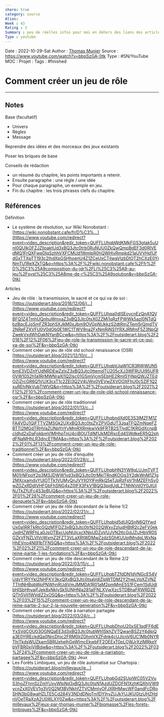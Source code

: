 ```yaml
---
share: true 
category: source
Alias:
Week : 43
Rating : 3
Summary : peu de réelles infos pour moi en dehors des liens des articles de la vidéos.
Type : youtube
---
```

Date : 2022-10-29-Sat
Author : [Thomas Munier](Thomas%20Munier.md)
Source : https://www.youtube.com/watch?v=bbpSzGA-0tk
Type : #SN/YouTube 
MOC :
Projet : 
Tags : #finished  

# Comment créer un jeu de rôle


***

## Notes

Base (facultatif)
- Univers 
- Règles 
- Message 

Reprendre des idées et des morceaux des jeux existants

Poser les briques de base 

Conseils de rédaction
- un résumé du chapitre, les points importants a retenir.
- Ensuite paragraphe : une règle / une idée 
- Pour chaque paragraphe, un exemple en jeu.
- Fin du chapitre : les trois phrases clefs du chapitre.

## Références
Définition 
- Le système de résolution, sur Wiki Nonobstant : [https://wiki.nonobstant.cafe/fr/D%C3%...](https://www.youtube.com/redirect?event=video_description&redir_token=QUFFLUhqbWdKMkFGS3gtak5uUnl0QUlkOFZJZlloaktUd3xBQ3Jtc0trb0RuNUU0ZkQwQmpBdEF3d0RIVEdMQ1FrQXFweDlqSzhhVXFCMUd1WmlpR0hQWHlvRmpkd21aUVVHd1JfdGxTTXpTT193c2lhdXpGSHhoenU4Z1ZCeUxCTjlwaVIzbDlOT2hCXzE0YjNmTU1ReXZkTQ&q=https%3A%2F%2Fwiki.nonobstant.cafe%2Ffr%2FD%25C3%25A9composition-du-jdr%2FLi%25C3%25A9-au-jeu%2Fsyst%25C3%25A8me-de-r%25C3%25A9solution&v=bbpSzGA-0tk) 

Articles 
- Jeu de rôle : la transmission, le sacré et ce qui va de soi : [https://outsiderart.blog/2018/12/06/j...](https://www.youtube.com/redirect?event=video_description&redir_token=QUFFLUhqa0dlSEoycnEzQnA1QVBFQ1Z4TmhUQnhuWmxaZ3xBQ3Jtc0tsX0ZZMi1qRzFPWWk5azl0NTdQbzBqcEJoSmFZR3phSXJkM0xJbm9OVGpNUkkzS2dtRmZTem5rQmdTV2NReFZXVFU0V0dOb0E1WC1TWV9na2FxNmRiNS1YRXJRMmF5Z3NpQlZwekVxdWhDakNYanBCcw&q=https%3A%2F%2Foutsiderart.blog%2F2018%2F12%2F06%2Fjeu-de-role-la-transmission-le-sacre-et-ce-qui-va-de-soi%2F&v=bbpSzGA-0tk) 
- Comment créer un jeu de rôle old school renaissance (OSR) [https://outsiderart.blog/2021/12/10/c...](https://www.youtube.com/redirect?event=video_description&redir_token=QUFFLUhqbVJjaW1CR3RWWUN5bmE3VDZnYUdNRDEwZzlxZ3xBQ3Jtc0ttemdTU205cXJ3WFRUUl95UFR0VW10S2h1a1RrMWNraXl1Q2lsc01GSmVjcm5EbHE2RmI5YjNpQWJZTEdOZjZrcGR6Q1VUX3cxT1c2ZEl3Q2V4UWx0VEVwZXVOOXFhU0c5ZlF1Q2xuREhiNkVubTlWVQ&q=https%3A%2F%2Foutsiderart.blog%2F2021%2F12%2F10%2Fcomment-creer-un-jeu-de-role-old-school-renaissance-osr%2F&v=bbpSzGA-0tk) 
- Comment créer un jeu de rôle traditionnel [https://outsiderart.blog/2022/01/13/c...](https://www.youtube.com/redirect?event=video_description&redir_token=QUFFLUhqbndXd0E3S3lMZFM1ZFA4VDJ1QjFTTVZMSGk2UXxBQ3Jtc0tsZVZPVGdUT3JqaTFQZmNqeFZBTTl2MGdTRHVaZUNpYnYyMmRXRmkwVk9FRTB2STlydC1KRGdXcnpBcldhd2xDaFpkbmVlMHhpTnU4cjBOUTdIM1JkMDRxcEd4SWdkeER5Q2phdFNaMHhLR3dncE11MA&q=https%3A%2F%2Foutsiderart.blog%2F2022%2F01%2F13%2Fcomment-creer-un-jeu-de-role-traditionnel%2F&v=bbpSzGA-0tk)
- Comment créer un jeu de rôle d’enquête [https://outsiderart.blog/2022/01/28/c...](https://www.youtube.com/redirect?event=video_description&redir_token=QUFFLUhqbHN3YW9qLUJmTVFTM01rNFpoY2p3M3JDWW1yd3xBQ3Jtc0trMklTRndKOGg3Y2dkWnM1Z1g2MXcxamdvYUlOTTk1VUMyQnJVYllOYlFmRkQ5eTJpRzFpV1hMZEFhSy0wZGZxRDdIVHFGbFhSNG4xZ0lFX3FkV1BQQ3pidUdLZTNhNVdOY0JtUlNJTkZfUFc4S3pBUQ&q=https%3A%2F%2Foutsiderart.blog%2F2022%2F01%2F28%2Fcomment-creer-un-jeu-de-role-denquete%2F&v=bbpSzGA-0tk)
- Comment créer un jeu de rôle descendant de la Reine 1/2 [https://outsiderart.blog/2022/02/21/c...](https://www.youtube.com/redirect?event=video_description&redir_token=QUFFLUhqbjd5dUlQSnN6Q1YwdUx0a1RRTkRlcGQzM1FDZ3xBQ3Jtc0trN202QWxvZzludHBtR2c2eFV0ekJxdHZWRFhLa0JsOTBxcUpNUlcxcXNpUDZoVUJVN2ttcGdJZjJHbVR0SGZkVFNZLVlVcWxmZ2FZT3VLaXRtWDMwZzdzSGhKUUptMndqLWxNaHhEVno4Nl91bTFNSQ&q=https%3A%2F%2Foutsiderart.blog%2F2022%2F02%2F21%2Fcomment-creer-un-jeu-de-role-descendant-de-la-reine-partie-1-les-fondations%2F&v=bbpSzGA-0tk) 
- Comment créer un jeu de rôle descendant de la Reine 2/2 [https://outsiderart.blog/2022/03/15/c...](https://www.youtube.com/redirect?event=video_description&redir_token=QUFFLUhqbTZfdDN1dVNGcE54VUdvY1RYYkI2NHFKV3kxQXxBQ3Jtc0tsaVdIZlpWTDM2Y2hwLVpXZVNZTThtNHBqbWpPNWhnRUdiVmJMMDA1R01aM2pmMmE5S1FCem1SdUdIbHlSbHhyajFJek8xNkIySk5UNHNla281alFNLXVwXzc5TDBhaFRWRDZEQTh5VlI1WVdlZ2xOSQ&q=https%3A%2F%2Foutsiderart.blog%2F2022%2F03%2F15%2Fcomment-creer-un-jeu-de-role-descendant-de-la-reine-partie-2-sur-2-la-nouvelle-generation%2F&v=bbpSzGA-0tk) 
- Comment créer un jeu de rôle à narration partagée [https://outsiderart.blog/2022/03/24/c...](https://www.youtube.com/redirect?event=video_description&redir_token=QUFFLUhqbDhoU20xSE1qdFF6dEYxSVdCOU03OGNQaEE3d3xBQ3Jtc0tubWh1SkhZVTQwanBSZzY4dlpQa3E0YlREckdQa0NrcDhic2FRM0lrZGhmVXZFdnk4cUJlcnV6UC1Mb0NYRThiTkdsWUZkam5BRUxhelhGeWlmcEkwbFF2OEExT0pLOWJrXzlMRkpYbVFBR0xiVllBdw&q=https%3A%2F%2Foutsiderart.blog%2F2022%2F03%2F24%2Fcomment-creer-un-jeu-de-role-a-narration-partagee%2F&v=bbpSzGA-0tk) 
Jeux
- Les Forêts Limbiques, un jeu de rôle automatisé sur Chartopia : [https://outsiderart.blog/millevaux/je...](https://www.youtube.com/redirect?event=video_description&redir_token=QUFFLUhqbGd2SUplWC05V2VuS3hoZFhmSzZmYUxyWlpNd3xBQ3Jtc0tsN1AzdUZDOFN1XzhKQXhiVW9ycnZxX0VEV1g3V0Q2M3BVNkhfZTVCMmIyOFJXRHMwcWF0andFcDRoSHN3bG8waHZLTE5Cd284V3NDdDNoTm1DYjhyZUJkYUJKUGtzUHZHdnVOeTRaXzA2U0l6LXY0Zw&q=https%3A%2F%2Foutsiderart.blog%2Fmillevaux%2Fjeux-par-thomas-munier%2Fbiomasse%2Fles-forets-limbiques%2F&v=bbpSzGA-0tk)